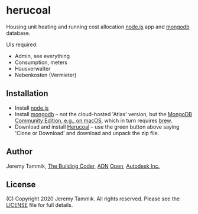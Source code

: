 # herucoal

Housing unit heating and running cost allocation
[node.js](https://nodejs.org) app
and [mongodb](https://www.mongodb.com) database.

UIs required:

- Admin, see everything
- Consumption, meters
- Hausverwalter
- Nebenkosten (Vermieter)

## Installation

- Install [node.js](https://nodejs.org)
- Install [mongodb](https://www.mongodb.com)
  &ndash; not the cloud-hosted 'Atlas' version, but the [MongoDB Community Edition, e.g., on macOS](https://docs.mongodb.com/manual/tutorial/install-mongodb-on-os-x),
  which in turn requires [brew](https://brew.sh/#install).
- Download and install [Herucoal](https://github.com/jeremytammik/herucoal) &ndash; use the green button above saying 'Clone or Download' and download and unpack the zip file.

## Author

Jeremy Tammik, [The Building Coder](http://thebuildingcoder.typepad.com), [ADN](http://www.autodesk.com/adn) [Open](http://www.autodesk.com/adnopen), [Autodesk Inc.](http://www.autodesk.com)

## License

(C) Copyright 2020 Jeremy Tammik. All rights reserved.
Please see the [LICENSE](LICENSE) file for full details.
